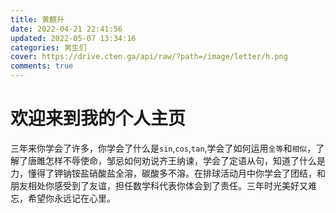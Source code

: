 ```yaml
---
title: 黄麒升
date: 2022-04-21 22:41:56
updated: 2022-05-07 13:34:16
categories: 男生们
cover: https://drive.cten.ga/api/raw/?path=/image/letter/h.png
comments: true
---
```

# 欢迎来到我的个人主页
三年来你学会了许多，你学会了什么是`sin`,`cos`,`tan`,学会了如何运用`全等`和`相似`，了解了唐雎怎样不辱使命，邹忌如何劝说齐王纳谏，学会了定语从句，知道了什么是力，懂得了钾钠铵盐硝酸盐全溶，碳酸多不溶。在排球活动月中你学会了团结，和朋友相处你感受到了友谊，担任数学科代表你体会到了责任。三年时光美好又难忘，希望你永远记在心里。